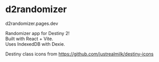 # d2randomizer

d2randomizer.pages.dev

Randomizer app for Destiny 2! </br>
Built with React + Vite. </br>
Uses IndexedDB with Dexie.

Destiny class icons from https://github.com/justrealmilk/destiny-icons
